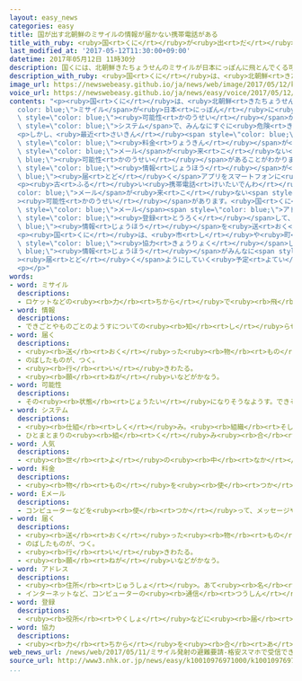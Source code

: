 ```yaml
---
layout: easy_news
categories: easy
title: 国が出す北朝鮮のミサイルの情報が届かない携帯電話がある
title_with_ruby: <ruby>国<rt>くに</rt></ruby>が<ruby>出<rt>だ</rt></ruby>す<ruby>北朝鮮<rt>きたちょうせん</rt></ruby>のミサイルの<ruby>情報<rt>じょうほう</rt></ruby>が<ruby>届<rt>とど</rt></ruby>かない<ruby>携帯電話<rt>けいたいでんわ</rt></ruby>がある
last_modified_at: '2017-05-12T11:30:00+09:00'
datetime: 2017年05月12日 11時30分
description: 国くには、北朝鮮きたちょうせんのミサイルが日本にっぽんに飛とんでくる可能性かのうせいがある場合ばあい「Ｊアラート」というシステムで、みんなにすぐに危険きけんを知しらせることにしています。
description_with_ruby: <ruby>国<rt>くに</rt></ruby>は、<ruby>北朝鮮<rt>きたちょうせん</rt></ruby>のミサイルが<ruby>日本<rt>にっぽん</rt></ruby>に<ruby>飛<rt>と</rt></ruby>んでくる<ruby>可能性<rt>かのうせい</rt></ruby>がある<ruby>場合<rt>ばあい</rt></ruby>「Ｊアラート」というシステムで、みんなにすぐに<ruby>危険<rt>きけん</rt></ruby>を<ruby>知<rt>し</rt></ruby>らせることにしています。
image_url: https://newswebeasy.github.io/ja/news/web/image/2017/05/12/k10010976971000.jpg
voice_url: https://newswebeasy.github.io/ja/news/easy/voice/2017/05/12/k10010976971000.mp3
contents: "<p><ruby>国<rt>くに</rt></ruby>は、<ruby>北朝鮮<rt>きたちょうせん</rt></ruby>の<span style=\"\
  color: blue;\">ミサイル</span>が<ruby>日本<rt>にっぽん</rt></ruby>に<ruby>飛<rt>と</rt></ruby>んでくる<span\
  \ style=\"color: blue;\"><ruby>可能性<rt>かのうせい</rt></ruby></span>がある<ruby>場合<rt>ばあい</rt></ruby>「Ｊアラート」という<span\
  \ style=\"color: blue;\">システム</span>で、みんなにすぐに<ruby>危険<rt>きけん</rt></ruby>を<ruby>知<rt>し</rt></ruby>らせることにしています。スマートフォンや<ruby>携帯電話<rt>けいたいでんわ</rt></ruby>にも「<ruby>緊急速報<rt>きんきゅうそくほう</rt></ruby>メール」で<ruby>知<rt>し</rt></ruby>らせます。</p>\n\
  <p>しかし、<ruby>最近<rt>さいきん</rt></ruby><span style=\"color: blue;\"><ruby>人気<rt>にんき</rt></ruby></span>がある<span\
  \ style=\"color: blue;\"><ruby>料金<rt>りょうきん</rt></ruby></span>が<ruby>安<rt>やす</rt></ruby>いスマートフォンには、この<span\
  \ style=\"color: blue;\">メール</span>が<ruby>来<rt>こ</rt></ruby>ない<span style=\"color:\
  \ blue;\"><ruby>可能性<rt>かのうせい</rt></ruby></span>があることがわかりました。<ruby>国<rt>くに</rt></ruby>は、このようなスマートフォンを<ruby>持<rt>も</rt></ruby>っている<ruby>人<rt>ひと</rt></ruby>は、「Ｊアラート」の<span\
  \ style=\"color: blue;\"><ruby>情報<rt>じょうほう</rt></ruby></span>が<span style=\"color:\
  \ blue;\"><ruby>届<rt>とど</rt></ruby>く</span>アプリをスマートフォンに<ruby>入<rt>い</rt></ruby>れるように<ruby>言<rt>い</rt></ruby>っています。</p>\n\
  <p><ruby>古<rt>ふる</rt></ruby>い<ruby>携帯電話<rt>けいたいでんわ</rt></ruby>にもこの<span style=\"\
  color: blue;\">メール</span>が<ruby>来<rt>こ</rt></ruby>ない<span style=\"color: blue;\"\
  ><ruby>可能性<rt>かのうせい</rt></ruby></span>があります。<ruby>国<rt>くに</rt></ruby>は、<ruby>市<rt>し</rt></ruby>や<ruby>町<rt>まち</rt></ruby>に<span\
  \ style=\"color: blue;\">メール</span><span style=\"color: blue;\">アドレス</span>を<span\
  \ style=\"color: blue;\"><ruby>登録<rt>とうろく</rt></ruby></span>して、<span style=\"color:\
  \ blue;\"><ruby>情報<rt>じょうほう</rt></ruby></span>を<ruby>送<rt>おく</rt></ruby>ってもらうようにしたほうがいいと<ruby>言<rt>い</rt></ruby>っています。</p>\n\
  <p><ruby>国<rt>くに</rt></ruby>は、<ruby>市<rt>し</rt></ruby>や<ruby>町<rt>まち</rt></ruby>と<span\
  \ style=\"color: blue;\"><ruby>協力<rt>きょうりょく</rt></ruby></span>して<span style=\"color:\
  \ blue;\"><ruby>情報<rt>じょうほう</rt></ruby></span>がみんなに<span style=\"color: blue;\"\
  ><ruby>届<rt>とど</rt></ruby>く</span>ようにしていく<ruby>予定<rt>よてい</rt></ruby>です。</p>\n<p></p>\n\
  <p></p>"
words:
- word: ミサイル
  descriptions:
  - ロケットなどの<ruby><rb>力</rb><rt>ちから</rt></ruby>で<ruby><rb>飛</rb><rt>と</rt></ruby>び、<ruby><rb>誘導</rb><rt>ゆうどう</rt></ruby><ruby><rb>装置</rb><rt>そうち</rt></ruby>によって、<ruby><rb>目標</rb><rt>もくひょう</rt></ruby>をとらえる<ruby><rb>爆弾</rb><rt>ばくだん</rt></ruby>。<ruby><rb>誘導弾</rb><rt>ゆうどうだん</rt></ruby>。
- word: 情報
  descriptions:
  - できごとやものごとのようすについての<ruby><rb>知</rb><rt>し</rt></ruby>らせ。
- word: 届く
  descriptions:
  - <ruby><rb>送</rb><rt>おく</rt></ruby>った<ruby><rb>物</rb><rt>もの</rt></ruby>が<ruby><rb>着</rb><rt>つ</rt></ruby>く。
  - のばしたものが、つく。
  - <ruby><rb>行</rb><rt>い</rt></ruby>きわたる。
  - <ruby><rb>願</rb><rt>ねが</rt></ruby>いなどがかなう。
- word: 可能性
  descriptions:
  - その<ruby><rb>状態</rb><rt>じょうたい</rt></ruby>になりそうなようす。できそうなようす。
- word: システム
  descriptions:
  - <ruby><rb>仕組</rb><rt>しく</rt></ruby>み。<ruby><rb>組織</rb><rt>そしき</rt></ruby>。
  - ひとまとまりの<ruby><rb>組</rb><rt>く</rt></ruby>み<ruby><rb>合</rb><rt>あ</rt></ruby>わせ。
- word: 人気
  descriptions:
  - <ruby><rb>世</rb><rt>よ</rt></ruby>の<ruby><rb>中</rb><rt>なか</rt></ruby>の<ruby><rb>人</rb><rt>ひと</rt></ruby>たちのよい<ruby><rb>評判</rb><rt>ひょうばん</rt></ruby>。
- word: 料金
  descriptions:
  - <ruby><rb>物</rb><rt>もの</rt></ruby>を<ruby><rb>使</rb><rt>つか</rt></ruby>ったり、<ruby><rb>見</rb><rt>み</rt></ruby>たりしたことに<ruby><rb>対</rb><rt>たい</rt></ruby>してはらうお<ruby><rb>金</rb><rt>かね</rt></ruby>。
- word: Eメール
  descriptions:
  - コンピューターなどを<ruby><rb>使</rb><rt>つか</rt></ruby>って、メッセージやデータなどのやりとりをする<ruby><rb>仕組</rb><rt>しく</rt></ruby>み。<ruby><rb>電子</rb><rt>でんし</rt></ruby>メール。メール。
- word: 届く
  descriptions:
  - <ruby><rb>送</rb><rt>おく</rt></ruby>った<ruby><rb>物</rb><rt>もの</rt></ruby>が<ruby><rb>着</rb><rt>つ</rt></ruby>く。
  - のばしたものが、つく。
  - <ruby><rb>行</rb><rt>い</rt></ruby>きわたる。
  - <ruby><rb>願</rb><rt>ねが</rt></ruby>いなどがかなう。
- word: アドレス
  descriptions:
  - <ruby><rb>住所</rb><rt>じゅうしょ</rt></ruby>。あて<ruby><rb>名</rb><rt>な</rt></ruby>。
  - インターネットなど、コンピューターの<ruby><rb>通信</rb><rt>つうしん</rt></ruby>ネットワーク<ruby><rb>上</rb><rt>じょう</rt></ruby>に<ruby><rb>存在</rb><rt>そんざい</rt></ruby>する<ruby><rb>場所</rb><rt>ばしょ</rt></ruby>を<ruby><rb>示</rb><rt>しめ</rt></ruby>すもの。<ruby><rb>住所</rb><rt>じゅうしょ</rt></ruby>や<ruby><rb>電話番号</rb><rt>でんわばんごう</rt></ruby>にあたる。
- word: 登録
  descriptions:
  - <ruby><rb>役所</rb><rt>やくしょ</rt></ruby>などに<ruby><rb>届</rb><rt>とど</rt></ruby>け<ruby><rb>出</rb><rt>で</rt></ruby>て、おおやけに<ruby><rb>認</rb><rt>みと</rt></ruby>めてもらうこと。
- word: 協力
  descriptions:
  - <ruby><rb>力</rb><rt>ちから</rt></ruby>を<ruby><rb>合</rb><rt>あ</rt></ruby>わせて、ものごとを<ruby><rb>行</rb><rt>おこな</rt></ruby>うこと。
web_news_url: /news/web/2017/05/11/ミサイル発射の避難要請-格安スマホで受信できないおそれ/
source_url: http://www3.nhk.or.jp/news/easy/k10010976971000/k10010976971000.html
...
```

